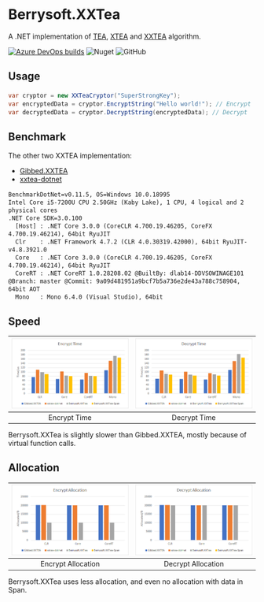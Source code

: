 # Berrysoft.XXTea
A .NET implementation of [TEA](https://en.wikipedia.org/wiki/Tiny_Encryption_Algorithm), [XTEA](https://en.wikipedia.org/wiki/XTEA) and [XXTEA](https://en.wikipedia.org/wiki/XXTEA) algorithm.

[![Azure DevOps builds](https://strawberry-vs.visualstudio.com/Berrysoft.XXTea/_apis/build/status/Berrysoft.Berrysoft.XXTea?branch=master)](https://strawberry-vs.visualstudio.com/Berrysoft.XXTea/_build?definitionId=8)
![Nuget](https://img.shields.io/nuget/v/Berrysoft.XXTea)
![GitHub](https://img.shields.io/github/license/Berrysoft/Berrysoft.XXTea)

## Usage
``` csharp
var cryptor = new XXTeaCryptor("SuperStrongKey");
var encryptedData = cryptor.EncryptString("Hello world!"); // Encrypt
var decryptedData = cryptor.DecryptString(encryptedData); // Decrypt
```

## Benchmark
The other two XXTEA implementation:
* [Gibbed.XXTEA](https://github.com/gibbed/Gibbed.XXTEA)
* [xxtea-dotnet](https://github.com/xxtea/xxtea-dotnet)

```
BenchmarkDotNet=v0.11.5, OS=Windows 10.0.18995
Intel Core i5-7200U CPU 2.50GHz (Kaby Lake), 1 CPU, 4 logical and 2 physical cores
.NET Core SDK=3.0.100
  [Host] : .NET Core 3.0.0 (CoreCLR 4.700.19.46205, CoreFX 4.700.19.46214), 64bit RyuJIT
  Clr    : .NET Framework 4.7.2 (CLR 4.0.30319.42000), 64bit RyuJIT-v4.8.3921.0
  Core   : .NET Core 3.0.0 (CoreCLR 4.700.19.46205, CoreFX 4.700.19.46214), 64bit RyuJIT
  CoreRT : .NET CoreRT 1.0.28208.02 @BuiltBy: dlab14-DDVSOWINAGE101 @Branch: master @Commit: 9a09d481951a9bcf7b5a736e2de43a788c758904, 64bit AOT
  Mono   : Mono 6.4.0 (Visual Studio), 64bit
```

## Speed
|![Encrypt](Assets/EncryptTime.png)|![Decrypt](Assets/DecryptTime.png)|
|:-:|:-:|
|Encrypt Time|Decrypt Time|
Berrysoft.XXTea is slightly slower than Gibbed.XXTEA, mostly because of virtual function calls.

## Allocation
|![Encrypt](Assets/EncryptAlloc.png)|![Decrypt](Assets/DecryptAlloc.png)|
|:-:|:-:|
|Encrypt Allocation|Decrypt Allocation|

Berrysoft.XXTea uses less allocation, and even no allocation with data in Span.
